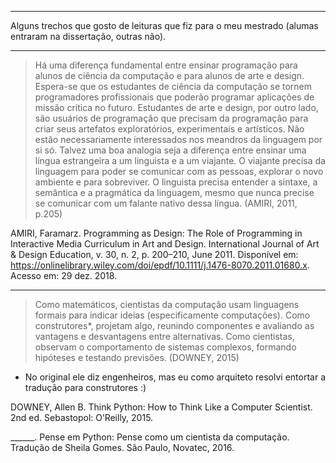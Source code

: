 ----

Alguns trechos que gosto de leituras que fiz para o meu mestrado (alumas entraram na dissertação, outras não).

----

> Há uma diferença fundamental entre ensinar programação para alunos de ciência da computação e para alunos de arte e design. Espera-se que os
estudantes de ciência da computação se tornem programadores profissionais que poderão programar aplicações de missão crítica no
futuro. Estudantes de arte e design, por outro lado, são usuários de programação que precisam da programação para criar seus artefatos
exploratórios, experimentais e artísticos. Não estão necessariamente interessados nos meandros da linguagem por si só. Talvez uma boa
analogia seja a diferença entre ensinar uma língua estrangeira a um linguista e a um viajante. O viajante precisa da linguagem para poder se
comunicar com as pessoas, explorar o novo ambiente e para sobreviver. O linguista precisa entender a sintaxe, a semântica e a pragmática da
linguagem, mesmo que nunca precise se comunicar com um falante nativo dessa língua. (AMIRI, 2011, p.205)

AMIRI, Faramarz. Programming as Design: The Role of Programming in Interactive Media Curriculum in Art and Design. International Journal of Art & Design
Education, v. 30, n. 2, p. 200–210, June 2011. Disponível em: <https://onlinelibrary.wiley.com/doi/epdf/10.1111/j.1476-8070.2011.01680.x>.
Acesso em: 29 dez. 2018.

----

> Como matemáticos, cientistas da computação usam linguagens formais para indicar ideias (especificamente computações).
> Como construtores*, projetam algo, reunindo componentes e avaliando as vantagens e desvantagens entre alternativas.
> Como cientistas, observam o comportamento de sistemas complexos, formando hipóteses e testando previsões. (DOWNEY, 2015)

* No original ele diz engenheiros, mas eu como arquiteto resolvi entortar a tradução para construtores :)

DOWNEY, Allen B. Think Python: How to Think Like a Computer Scientist. 2nd ed. Sebastopol: O’Reilly, 2015.

______. Pense em Python: Pense como um cientista da computação. Tradução de Sheila Gomes. São Paulo, Novatec, 2016.


